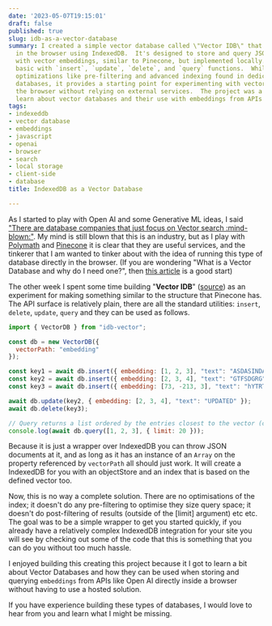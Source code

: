 ```yaml
---
date: '2023-05-07T19:15:01'
draft: false
published: true
slug: idb-as-a-vector-database
summary: I created a simple vector database called \"Vector IDB\" that runs directly
  in the browser using IndexedDB.  It's designed to store and query JSON documents
  with vector embeddings, similar to Pinecone, but implemented locally.  The API is
  basic with `insert`, `update`, `delete`, and `query` functions.  While it lacks
  optimizations like pre-filtering and advanced indexing found in dedicated vector
  databases, it provides a starting point for experimenting with vector search in
  the browser without relying on external services.  The project was a fun way to
  learn about vector databases and their use with embeddings from APIs like OpenAI.
tags:
- indexeddb
- vector database
- embeddings
- javascript
- openai
- browser
- search
- local storage
- client-side
- database
title: IndexedDB as a Vector Database

---
```


As I started to play with Open AI and some Generative ML ideas, I said ["There are database companies that just focus on Vector search :mind-blown:"](https://paul.kinlan.me/building-ask-paul/). My mind is still blown that this is an industry, but as I play with [Polymath](https://github.com/polymath-ai/polymath-ai) and [Pinecone](https://www.pinecone.io/) it is clear that they are useful services, and the tinkerer that I am wanted to tinker about with the idea of running this type of database directly in the browser. (If you are wondering "What is a Vector Database and why do I need one?", then [this article](https://www.pinecone.io/learn/vector-database/) is a good start)

The other week I spent some time building "**Vector IDB**" ([source](https://github.com/PaulKinlan/idb-vector)) as an experiment for making something similar to the structure that Pinecone has. The API surface is relatively plain, there are all the standard utilities: `insert`, `delete`, `update`, `query` and they can be used as follows.

```JavaScript
import { VectorDB } from "idb-vector";

const db = new VectorDB({
  vectorPath: "embedding"
});

const key1 = await db.insert({ embedding: [1, 2, 3], "text": "ASDASINDASDASZd" });
const key2 = await db.insert({ embedding: [2, 3, 4], "text": "GTFSDGRG" });
const key3 = await db.insert({ embedding: [73, -213, 3], "text": "hYTRTERFR" });

await db.update(key2, { embedding: [2, 3, 4], "text": "UPDATED" });
await db.delete(key3);

// Query returns a list ordered by the entries closest to the vector (cosine similarity)
console.log(await db.query([1, 2, 3], { limit: 20 }));
```

Because it is just a wrapper over IndexedDB you can throw JSON documents at it, and as long as it has an instance of an `Array` on the property referenced by `vectorPath` all should just work. It will create a IndexedDB for you with an objectStore and an index that is based on the defined vector too.

Now, this is no way a complete solution. There are no optimisations of the index; it doesn't do any pre-filtering to optimise they size query space; it doesn't do post-filtering of results (outside of the \[limit\] argument) etc etc. The goal was to be a simple wrapper to get you started quickly, if you already have a relatively complex IndexedDB integration for your site you will see by checking out some of the code that this is something that you can do you without too much hassle.

I enjoyed building this creating this project because it I got to learn a bit about Vector Databases and how they can be used when storing and querying `embeddings` from APIs like Open AI directly inside a browser without having to use a hosted solution.

If you have experience building these types of databases, I would love to hear from you and learn what I might be missing.